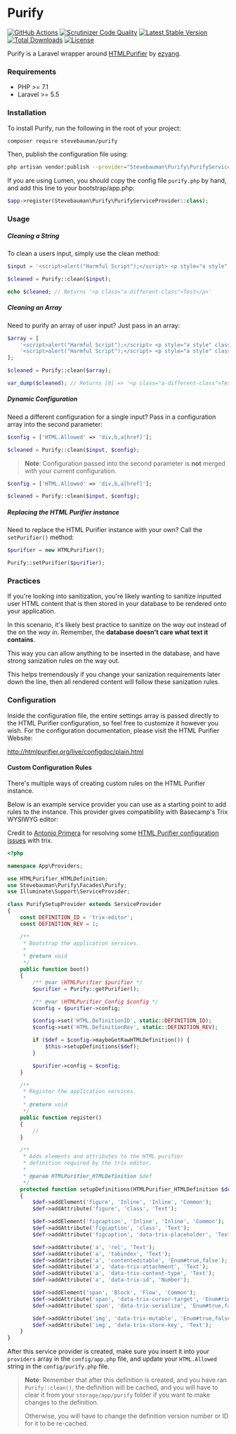 # Purify

[![GitHub Actions](https://img.shields.io/github/workflow/status/stevebauman/purify/run-tests.svg?style=flat-square)](https://github.com/stevebauman/purify/actions)
[![Scrutinizer Code Quality](https://img.shields.io/scrutinizer/g/stevebauman/purify.svg?style=flat-square)](https://scrutinizer-ci.com/g/stevebauman/purify/?branch=master)
[![Latest Stable Version](https://img.shields.io/packagist/v/stevebauman/purify.svg?style=flat-square)](https://packagist.org/packages/stevebauman/purify)
[![Total Downloads](https://img.shields.io/packagist/dt/stevebauman/purify.svg?style=flat-square)](https://packagist.org/packages/stevebauman/purify)
[![License](https://img.shields.io/packagist/l/stevebauman/purify.svg?style=flat-square)](https://packagist.org/packages/stevebauman/purify)

Purify is a Laravel wrapper around [HTMLPurifier](https://github.com/ezyang/htmlpurifier) by [ezyang](https://github.com/ezyang).

### Requirements

-   PHP >= 7.1
-   Laravel >= 5.5

### Installation

To install Purify, run the following in the root of your project:

```bash
composer require stevebauman/purify
```

Then, publish the configuration file using:

```bash
php artisan vendor:publish --provider="Stevebauman\Purify\PurifyServiceProvider"
```

If you are using Lumen, you should copy the config file `purify.php` by hand, and add this line to your bootstrap/app.php:

```php
$app->register(Stevebauman\Purify\PurifyServiceProvider::class);
```

### Usage

##### Cleaning a String

To clean a users input, simply use the clean method:

```php
$input = '<script>alert("Harmful Script");</script> <p style="a style" class="a-different-class">Test</p>';

$cleaned = Purify::clean($input);

echo $cleaned; // Returns '<p class="a-different-class">Test</p>'
```

##### Cleaning an Array

Need to purify an array of user input? Just pass in an array:

```php
$array = [
    '<script>alert("Harmful Script");</script> <p style="a style" class="a-different-class">Test</p>',
    '<script>alert("Harmful Script");</script> <p style="a style" class="a-different-class">Test</p>',
];

$cleaned = Purify::clean($array);

var_dump($cleaned); // Returns [0] => '<p class="a-different-class">Test</p>' [1] => '<p class="a-different-class">Test</p>'
```

##### Dynamic Configuration

Need a different configuration for a single input? Pass in a configuration array into the second parameter:

```php
$config = ['HTML.Allowed' => 'div,b,a[href]'];

$cleaned = Purify::clean($input, $config);
```

> **Note**: Configuration passed into the second parameter is
> **not** merged with your current configuration.

```php
$config = ['HTML.Allowed' => 'div,b,a[href]'];

$cleaned = Purify::clean($input, $config);
```

##### Replacing the HTML Purifier instance

Need to replace the HTML Purifier instance with your own? Call the `setPurifier()` method:

```php
$purifier = new HTMLPurifier();

Purify::setPurifier($purifier);
```

### Practices

If you're looking into sanitization, you're likely wanting to sanitize inputted user HTML content
that is then stored in your database to be rendered onto your application.

In this scenario, it's likely best practice to sanitize on the _way out_ instead of the on the _way in_.
Remember, the **database doesn't care what text it contains**.

This way you can allow anything to be inserted in the database, and have strong sanization rules on the way out.

This helps tremendously if you change your sanization requirements later down the line,
then all rendered content will follow these sanization rules.

### Configuration

Inside the configuration file, the entire settings array is passed directly
to the HTML Purifier configuration, so feel free to customize it however
you wish. For the configuration documentation, please visit the
HTML Purifier Website:

http://htmlpurifier.org/live/configdoc/plain.html

#### Custom Configuration Rules

There's multiple ways of creating custom rules on the HTML Purifier instance.

Below is an example service provider you can use as a starting point to add rules to the instance. This provider gives compatibility with Basecamp's Trix WYSIWYG editor:

Credit to [Antonio Primera](https://github.com/AntonioPrimera) for resolving some [HTML Purifier configuration issues](https://github.com/stevebauman/purify/issues/7) with trix.

```php
<?php

namespace App\Providers;

use HTMLPurifier_HTMLDefinition;
use Stevebauman\Purify\Facades\Purify;
use Illuminate\Support\ServiceProvider;

class PurifySetupProvider extends ServiceProvider
{
    const DEFINITION_ID = 'trix-editor';
    const DEFINITION_REV = 1;

    /**
     * Bootstrap the application services.
     *
     * @return void
     */
    public function boot()
    {
        /** @var \HTMLPurifier $purifier */
        $purifier = Purify::getPurifier();

        /** @var \HTMLPurifier_Config $config */
        $config = $purifier->config;

        $config->set('HTML.DefinitionID', static::DEFINITION_ID);
        $config->set('HTML.DefinitionRev', static::DEFINITION_REV);

        if ($def = $config->maybeGetRawHTMLDefinition()) {
            $this->setupDefinitions($def);
        }

        $purifier->config = $config;
    }

    /**
     * Register the application services.
     *
     * @return void
     */
    public function register()
    {
        //
    }

    /**
     * Adds elements and attributes to the HTML purifier
     * definition required by the trix editor.
     *
     * @param HTMLPurifier_HTMLDefinition $def
     */
    protected function setupDefinitions(HTMLPurifier_HTMLDefinition $def)
    {
        $def->addElement('figure', 'Inline', 'Inline', 'Common');
        $def->addAttribute('figure', 'class', 'Text');

        $def->addElement('figcaption', 'Inline', 'Inline', 'Common');
        $def->addAttribute('figcaption', 'class', 'Text');
        $def->addAttribute('figcaption', 'data-trix-placeholder', 'Text');

        $def->addAttribute('a', 'rel', 'Text');
        $def->addAttribute('a', 'tabindex', 'Text');
        $def->addAttribute('a', 'contenteditable', 'Enum#true,false');
        $def->addAttribute('a', 'data-trix-attachment', 'Text');
        $def->addAttribute('a', 'data-trix-content-type', 'Text');
        $def->addAttribute('a', 'data-trix-id', 'Number');

        $def->addElement('span', 'Block', 'Flow', 'Common');
        $def->addAttribute('span', 'data-trix-cursor-target', 'Enum#right,left');
        $def->addAttribute('span', 'data-trix-serialize', 'Enum#true,false');

        $def->addAttribute('img', 'data-trix-mutable', 'Enum#true,false');
        $def->addAttribute('img', 'data-trix-store-key', 'Text');
    }
}
```

After this service provider is created, make sure you insert it into your `providers` array in the `config/app.php`
file, and update your `HTML.Allowed` string in the `config/purify.php` file.

> **Note**: Remember that after this definition is created, and you have ran `Purify::clean()`, the definition will be cached, and you will have to clear it from your `storage/app/purify` folder if you want to make changes to the definition.
>
> Otherwise, you will have to change the definition version number or ID for it to be re-cached.
